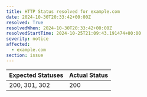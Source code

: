 ```yaml
---
title: HTTP Status resolved for example.com
date: 2024-10-30T20:33:42+00:00Z
resolved: True
resolvedWhen: 2024-10-30T20:33:42+00:00Z
resolvedStartTime: 2024-10-25T21:09:43.191474+00:00
severity: notice
affected:
  - example.com
section: issue
---
```


| Expected Statuses | Actual Status  |
|-------------------|----------------|
| 200, 301, 302 | 200 |
